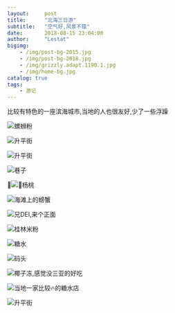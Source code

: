 ```yaml
---
layout:     post
title:      "北海三日游"
subtitle:   "空气好,风景不错"
date:       2018-08-15 23:04:00
author:     "Lestat"
bigimg:
    - /img/post-bg-2015.jpg
    - /img/post-bg-2018.jpg
    - /img/grizzly.adapt.1190.1.jpg
    - /img/home-bg.jpg
catalog: true
tags:
    - 游记
---
```


比较有特色的一座滨海城市,当地的人也很友好,少了一些浮躁

![螺蛳粉](https://ws1.sinaimg.cn/large/005NqLEEgy1fudugyxfgrj33402c0npf.jpg)

![升平街](https://ws1.sinaimg.cn/large/005NqLEEgy1fudui1k82rj32c0340kjo.jpg)

![升平街](https://ws1.sinaimg.cn/large/005NqLEEgy1fudui5mxmbj32c0340kjo.jpg)

![巷子](https://ws1.sinaimg.cn/large/005NqLEEgy1fuduicj1w1j32c03401l2.jpg)

![杨桃](https://ws1.sinaimg.cn/large/005NqLEEgy1fuduid9q7ej32c0340x6s.jpg)

![海滩上的螃蟹](https://ws1.sinaimg.cn/large/005NqLEEgy1fudugypsm8j33401r0qv6.jpg)

![兄DEI,来个正面](https://ws1.sinaimg.cn/large/005NqLEEgy1fuduhr80saj31r0340e83.jpg)

![桂林米粉](https://ws1.sinaimg.cn/large/005NqLEEgy1fuduft8hvpj31r0340b2a.jpg)

![糖水](https://ws1.sinaimg.cn/large/005NqLEEgy1fudufy42nxj31r03404qq.jpg)

![码头](https://ws1.sinaimg.cn/large/005NqLEEgy1fudufzlqaoj31r0340b2a.jpg)

![椰子冻,感觉没三亚的好吃](https://ws1.sinaimg.cn/large/005NqLEEgy1fudugasnf5j32c0340e82.jpg)

![当地一家比较🔥的糖水店](https://ws1.sinaimg.cn/large/005NqLEEgy1fuduh87wi4j33401r01l0.jpg)

![升平街](https://ws1.sinaimg.cn/large/005NqLEEgy1fuduh9giq9j32c0340qv7.jpg)

 